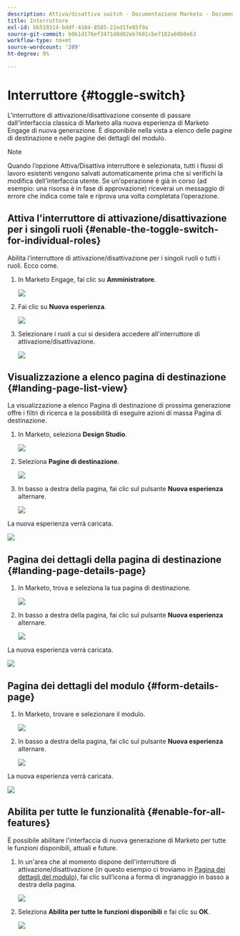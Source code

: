 ```yaml
---
description: Attiva/disattiva switch - Documentazione Marketo - Documentazione del prodotto
title: Interruttore
exl-id: bb519314-bddf-4184-8585-22ed1fe85f9a
source-git-commit: b0b1d176ef3471d8d02eb7601cbe7182a60b0e63
workflow-type: tm+mt
source-wordcount: '289'
ht-degree: 0%

---
```


# Interruttore {#toggle-switch}

L&#39;interruttore di attivazione/disattivazione consente di passare dall&#39;interfaccia classica di Marketo alla nuova esperienza di Marketo Engage di nuova generazione. È disponibile nella vista a elenco delle pagine di destinazione e nelle pagine dei dettagli del modulo.

>[!NOTE]
>
>Quando l’opzione Attiva/Disattiva interruttore è selezionata, tutti i flussi di lavoro esistenti vengono salvati automaticamente prima che si verifichi la modifica dell’interfaccia utente. Se un&#39;operazione è già in corso (ad esempio: una risorsa è in fase di approvazione) riceverai un messaggio di errore che indica come tale e riprova una volta completata l’operazione.

## Attiva l&#39;interruttore di attivazione/disattivazione per i singoli ruoli {#enable-the-toggle-switch-for-individual-roles}

Abilita l’interruttore di attivazione/disattivazione per i singoli ruoli o tutti i ruoli. Ecco come.

1. In Marketo Engage, fai clic su **Amministratore**.

   ![](assets/toggle-switch-1.png)

1. Fai clic su **Nuova esperienza**.

   ![](assets/toggle-switch-2.png)

1. Selezionare i ruoli a cui si desidera accedere all&#39;interruttore di attivazione/disattivazione.

   ![](assets/toggle-switch-3.png)

## Visualizzazione a elenco pagina di destinazione {#landing-page-list-view}

La visualizzazione a elenco Pagina di destinazione di prossima generazione offre i filtri di ricerca e la possibilità di eseguire azioni di massa Pagina di destinazione.

1. In Marketo, seleziona **Design Studio**.

   ![](assets/toggle-switch-4.png)

1. Seleziona **Pagine di destinazione**.

   ![](assets/toggle-switch-5.png)

1. In basso a destra della pagina, fai clic sul pulsante **Nuova esperienza** alternare.

   ![](assets/toggle-switch-6.png)

La nuova esperienza verrà caricata.

![](assets/toggle-switch-7.png)

## Pagina dei dettagli della pagina di destinazione {#landing-page-details-page}

1. In Marketo, trova e seleziona la tua pagina di destinazione.

   ![](assets/toggle-switch-8.png)

1. In basso a destra della pagina, fai clic sul pulsante **Nuova esperienza** alternare.

   ![](assets/toggle-switch-9.png)

La nuova esperienza verrà caricata.

![](assets/toggle-switch-10.png)

## Pagina dei dettagli del modulo {#form-details-page}

1. In Marketo, trovare e selezionare il modulo.

   ![](assets/toggle-switch-11.png)

1. In basso a destra della pagina, fai clic sul pulsante **Nuova esperienza** alternare.

   ![](assets/toggle-switch-12.png)

La nuova esperienza verrà caricata.

![](assets/toggle-switch-13.png)

## Abilita per tutte le funzionalità {#enable-for-all-features}

È possibile abilitare l&#39;interfaccia di nuova generazione di Marketo per tutte le funzioni disponibili, attuali e future.

1. In un&#39;area che al momento dispone dell&#39;interruttore di attivazione/disattivazione (in questo esempio ci troviamo in [Pagina dei dettagli del modulo](#form-details-page)), fai clic sull’icona a forma di ingranaggio in basso a destra della pagina.

   ![](assets/toggle-switch-14.png)

1. Seleziona **Abilita per tutte le funzioni disponibili** e fai clic su **OK**.

   ![](assets/toggle-switch-15.png)
